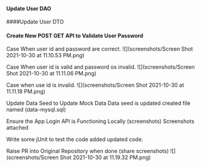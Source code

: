 
#### Update User DAO
    

####Update User DTO

#### Create New POST GET API to Validate User Password

Case When user id and password are correct.
![](screenshots/Screen Shot 2021-10-30 at 11.10.53 PM.png)

Case When user id is valid and password os invalid.
![](screenshots/Screen Shot 2021-10-30 at 11.11.06 PM.png)

Case when use id is invalid.
![](screenshots/Screen Shot 2021-10-30 at 11.11.18 PM.png)

Update Data Seed to Update Mock Data
    Data seed is updated 
    created file named (data-mysql.sql)

Ensure the App Login API is Functioning Locally (screenshots)
    Screenshots attached

Write some jUnit to test the code added
    updated code. 

Raise PR into Original Repository when done (share screenshots)
    ![](screenshots/Screen Shot 2021-10-30 at 11.19.32 PM.png)

